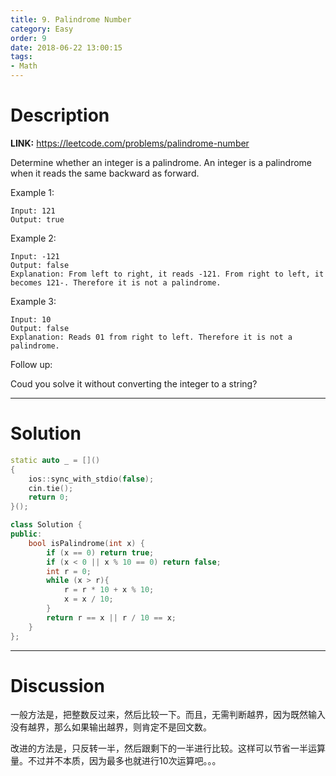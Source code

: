 ```yaml
---
title: 9. Palindrome Number
category: Easy
order: 9
date: 2018-06-22 13:00:15
tags:
- Math
---
```


<!-- 记得完善 tags 和 category 字段 -->

# Description

**LINK:** https://leetcode.com/problems/palindrome-number

Determine whether an integer is a palindrome. An integer is a palindrome when it reads the same backward as forward.

Example 1:
```
Input: 121
Output: true
```
Example 2:
```
Input: -121
Output: false
Explanation: From left to right, it reads -121. From right to left, it becomes 121-. Therefore it is not a palindrome.
```
Example 3:
```
Input: 10
Output: false
Explanation: Reads 01 from right to left. Therefore it is not a palindrome.
```

Follow up:

Coud you solve it without converting the integer to a string?


----------
# Solution
```c++
static auto _ = []()
{
    ios::sync_with_stdio(false);
    cin.tie();
    return 0;
}();

class Solution {
public:
    bool isPalindrome(int x) {
        if (x == 0) return true;
        if (x < 0 || x % 10 == 0) return false;
        int r = 0;
        while (x > r){
            r = r * 10 + x % 10;
            x = x / 10;
        }
        return r == x || r / 10 == x;
    }
};
```
----------
# Discussion
一般方法是，把整数反过来，然后比较一下。而且，无需判断越界，因为既然输入没有越界，那么如果输出越界，则肯定不是回文数。

改进的方法是，只反转一半，然后跟剩下的一半进行比较。这样可以节省一半运算量。不过并不本质，因为最多也就进行10次运算吧。。。
